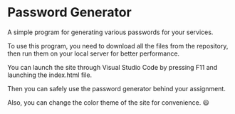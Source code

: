 # Password Generator

A simple program for generating various passwords for your services.

To use this program, you need to download all the files from the repository, then run them on your local server for better performance.

You can launch the site through Visual Studio Code by pressing F11 and launching the index.html file.

Then you can safely use the password generator behind your assignment.

Also, you can change the color theme of the site for convenience. 😃 
